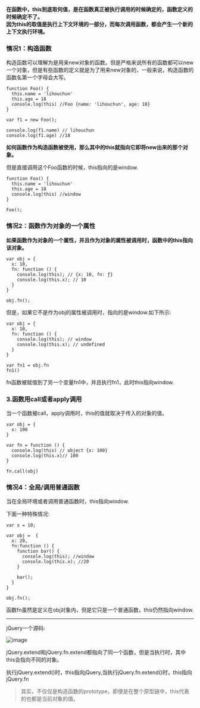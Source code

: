 
**在函数中，this到底取何值，是在函数真正被执行调用的时候确定的，函数定义的时候确定不了。</br>因为this的取值是执行上下文环境的一部分，而每次调用函数，都会产生一个新的上下文执行环境。**

### 情况1：构造函数

构造函数可以理解为是用来new对象的函数。但是严格来说所有的函数都可以new一个对象，但是有些函数的定义就是为了用来new对象的，一般来说，构造函数的函数名第一个字母会大写。

```
function Foo() {
  this.name = 'lihouchun'
  this.age = 18
  console.log(this) //Foo {name: 'lihouchun', age: 18}
}

var f1 = new Foo();

console.log(f1.name) // lihouchun
console.log(f1.age) //18

```

**如何函数作为构造函数被使用，那么其中的this就指向它即将new出来的那个对象。**

但是直接调用这个Foo函数的时候，this指向的是window.

```
function Foo() {
  this.name = 'lihouchun'
  this.age = 18
  console.log(this) //window
}

Foo();

```

### 情况2：函数作为对象的一个属性

**如果函数作为对象的一个属性，并且作为对象的属性被调用时，函数中的this指向该对象。**

```
var obj = {
  x: 10,
  fn: function () {
    console.log(this); // {x: 10, fn: ƒ}
    console.log(this.x); // 10
  }
}

obj.fn();
```

但是，如果它不是作为obj的属性被调用时，指向的是window.如下所示:

```
var obj = {
  x: 10,
  fn: function () {
    console.log(this); // window
    console.log(this.x); // undefined
  }
}

var fn1 = obj.fn
fn1()
```
fn函数被赋值到了另一个变量fn1中，并且执行fn1，此时this指向window.

### 3.函数用call或者apply调用

当一个函数被call，apply调用时，this的值就取决于传入的对象的值。

```
var obj = {
  x: 100
}

var fn = function () {
  console.log(this) // object {x: 100}
  console.log(this.x)// 100
}

fn.call(obj)
```

### 情况4：全局/调用普通函数

当在全局环境或者调用普通函数时，this指向window.

下面一种特殊情况:

```
var x = 10;

var obj =  {
  x: 20,
  fn:function () {
    function bar() {
      console.log(this); //window
      console.log(this.x); //20
    }
    
    bar();
  }
}

obj.fn();
```
函数fn虽然是定义在obj对象内，但是它只是一个普通函数，this仍然指向window.

---

jQuery一个源码:

![image](https://user-images.githubusercontent.com/24636279/120597146-3f795280-c477-11eb-9116-0756650b1201.png)

jQuery.extend和jQuery.fn.extend都指向了同一个函数，但是当执行时，其中this会指向不同的对象。

执行jQuery.extend()时，this指向jQuery,当执行jQuery.fn.extend()时，this指向jQuery.fn


> 其实，不仅仅是构造函数的prototype，即便是在整个原型链中，this代表的也都是当前对象的值。
